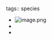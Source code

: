tags:: species

- ![image.png](https://peach-geographical-bat-397.mypinata.cloud/ipfs/QmVW8Mqm1xsfEd3K16kdmR7wGR1wQdG2WbEfEs5U1ZBS7d)
-
-